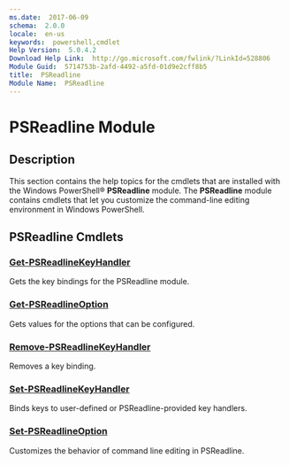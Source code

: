 ```yaml
---
ms.date:  2017-06-09
schema:  2.0.0
locale:  en-us
keywords:  powershell,cmdlet
Help Version:  5.0.4.2
Download Help Link:  http://go.microsoft.com/fwlink/?LinkId=528806
Module Guid:  5714753b-2afd-4492-a5fd-01d9e2cff8b5
title:  PSReadline
Module Name:  PSReadline
---
```


# PSReadline Module
## Description
This section contains the help topics for the cmdlets that are installed with the Windows PowerShell® **PSReadline** module. The **PSReadline** module contains cmdlets that let you customize the command-line editing environment in Windows PowerShell.

## PSReadline Cmdlets
### [Get-PSReadlineKeyHandler](Get-PSReadlineKeyHandler.md)
Gets the key bindings for the PSReadline module.


### [Get-PSReadlineOption](Get-PSReadlineOption.md)
Gets values for the options that can be configured.


### [Remove-PSReadlineKeyHandler](Remove-PSReadlineKeyHandler.md)
Removes a key binding.


### [Set-PSReadlineKeyHandler](Set-PSReadlineKeyHandler.md)
Binds keys to user-defined or PSReadline-provided key handlers.


### [Set-PSReadlineOption](Set-PSReadlineOption.md)
Customizes the behavior of command line editing in PSReadline.

